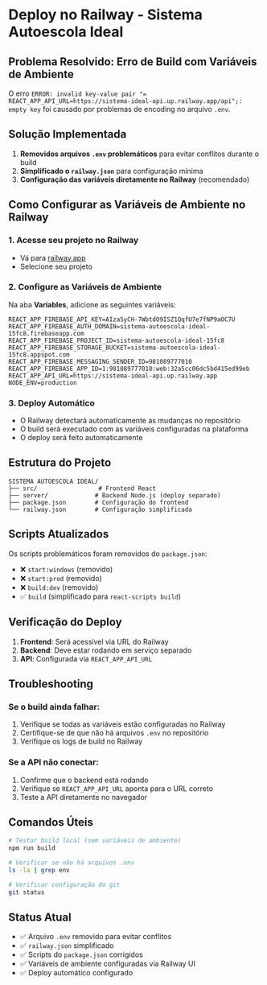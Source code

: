 # Deploy no Railway - Sistema Autoescola Ideal

## Problema Resolvido: Erro de Build com Variáveis de Ambiente

O erro `ERROR: invalid key-value pair "= REACT_APP_API_URL=https://sistema-ideal-api.up.railway.app/api";: empty key` foi causado por problemas de encoding no arquivo `.env`.

## Solução Implementada

1. **Removidos arquivos `.env` problemáticos** para evitar conflitos durante o build
2. **Simplificado o `railway.json`** para configuração mínima
3. **Configuração das variáveis diretamente no Railway** (recomendado)

## Como Configurar as Variáveis de Ambiente no Railway

### 1. Acesse seu projeto no Railway
- Vá para [railway.app](https://railway.app)
- Selecione seu projeto

### 2. Configure as Variáveis de Ambiente
Na aba **Variables**, adicione as seguintes variáveis:

```
REACT_APP_FIREBASE_API_KEY=AIzaSyCH-7WbtdO9ISZ1QqfU7e7fNP9aOC7U
REACT_APP_FIREBASE_AUTH_DOMAIN=sistema-autoescola-ideal-15fc8.firebaseapp.com
REACT_APP_FIREBASE_PROJECT_ID=sistema-autoescola-ideal-15fc8
REACT_APP_FIREBASE_STORAGE_BUCKET=sistema-autoescola-ideal-15fc8.appspot.com
REACT_APP_FIREBASE_MESSAGING_SENDER_ID=981089777010
REACT_APP_FIREBASE_APP_ID=1:981089777010:web:32a5cc06dc5bd415ed99eb
REACT_APP_API_URL=https://sistema-ideal-api.up.railway.app
NODE_ENV=production
```

### 3. Deploy Automático
- O Railway detectará automaticamente as mudanças no repositório
- O build será executado com as variáveis configuradas na plataforma
- O deploy será feito automaticamente

## Estrutura do Projeto

```
SISTEMA AUTOESCOLA IDEAL/
├── src/                 # Frontend React
├── server/             # Backend Node.js (deploy separado)
├── package.json        # Configuração do frontend
└── railway.json        # Configuração simplificada
```

## Scripts Atualizados

Os scripts problemáticos foram removidos do `package.json`:
- ❌ `start:windows` (removido)
- ❌ `start:prod` (removido) 
- ❌ `build:dev` (removido)
- ✅ `build` (simplificado para `react-scripts build`)

## Verificação do Deploy

1. **Frontend**: Será acessível via URL do Railway
2. **Backend**: Deve estar rodando em serviço separado
3. **API**: Configurada via `REACT_APP_API_URL`

## Troubleshooting

### Se o build ainda falhar:
1. Verifique se todas as variáveis estão configuradas no Railway
2. Certifique-se de que não há arquivos `.env` no repositório
3. Verifique os logs de build no Railway

### Se a API não conectar:
1. Confirme que o backend está rodando
2. Verifique se `REACT_APP_API_URL` aponta para o URL correto
3. Teste a API diretamente no navegador

## Comandos Úteis

```bash
# Testar build local (sem variáveis de ambiente)
npm run build

# Verificar se não há arquivos .env
ls -la | grep env

# Verificar configuração do git
git status
```

## Status Atual
- ✅ Arquivo `.env` removido para evitar conflitos
- ✅ `railway.json` simplificado
- ✅ Scripts do `package.json` corrigidos
- ✅ Variáveis de ambiente configuradas via Railway UI
- ✅ Deploy automático configurado 